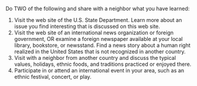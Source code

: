 Do TWO of the following and share with a neighbor what you have learned:

1. Visit the web site of the U.S. State Department. Learn more about an issue you find interesting that is discussed on this web site.
1. Visit the web site of an international news organization or foreign government, OR examine a foreign newspaper available at your local library, bookstore, or newsstand. Find a news story about a human right realized in the United States that is not recognized in another country.
1. Visit with a neighbor from another country and discuss the typical values, holidays, ethnic foods, and traditions practiced or enjoyed there.
1. Participate in or attend an international event in your area, such as an ethnic festival, concert, or play.
